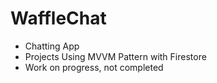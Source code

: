 # WaffleChat
- Chatting App 
- Projects Using MVVM Pattern with Firestore
- Work on progress, not completed
